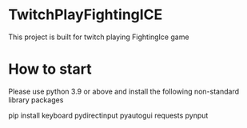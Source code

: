 # TwitchPlayFightingICE
This project is built for twitch playing FightingIce game

# How to start
Please use python 3.9 or above and install the following non-standard library packages

pip install keyboard pydirectinput pyautogui requests pynput

